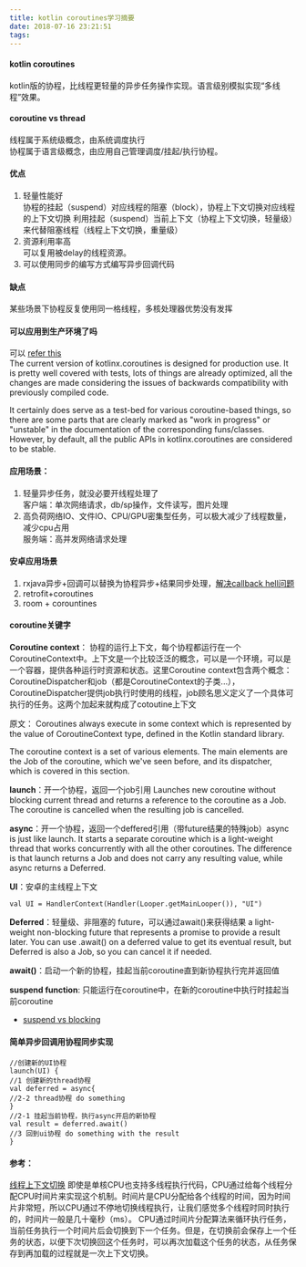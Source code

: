 ```yaml
---
title: kotlin coroutines学习摘要
date: 2018-07-16 23:21:51
tags:
---
```

#### kotlin coroutines
kotlin版的协程，比线程更轻量的异步任务操作实现。语言级别模拟实现“多线程”效果。

#### coroutine vs thread
线程属于系统级概念，由系统调度执行  
协程属于语言级概念，由应用自己管理调度/挂起/执行协程。

#### 优点
1. 轻量性能好  
协程的挂起（suspend）对应线程的阻塞（block），协程上下文切换对应线程的上下文切换
利用挂起（suspend）当前上下文（协程上下文切换，轻量级）来代替阻塞线程（线程上下文切换，重量级）  
2. 资源利用率高  
可以复用被delay的线程资源。
3. 可以使用同步的编写方式编写异步回调代码

#### 缺点
某些场景下协程反复使用同一格线程，多核处理器优势没有发挥

#### 可以应用到生产环境了吗
可以 [refer this](https://stackoverflow.com/questions/46240236/can-experimental-kotlin-coroutines-be-used-in-production/46240340)  
The current version of kotlinx.coroutines is designed for production use. It is pretty well covered with tests, lots of things are already optimized, all the changes are made considering the issues of backwards compatibility with previously compiled code.

It certainly does serve as a test-bed for various coroutine-based things, so there are some parts that are clearly marked as "work in progress" or "unstable" in the documentation of the corresponding funs/classes. However, by default, all the public APIs in kotlinx.coroutines are considered to be stable.



#### 应用场景：
1. 轻量异步任务，就没必要开线程处理了  
   客户端：单次网络请求，db/sp操作，文件读写，图片处理
2. 高负荷网络IO、文件IO、CPU/GPU密集型任务，可以极大减少了线程数量，减少cpu占用  
   服务端：高并发网络请求处理


#### 安卓应用场景
1. rxjava异步+回调可以替换为协程异步+结果同步处理，[解决callback hell问题](https://medium.com/@andrea.bresolin/playing-with-kotlin-in-android-coroutines-and-how-to-get-rid-of-the-callback-hell-a96e817c108b)
2. retrofit+coroutines 
3. room + corountines


#### coroutine关键字
**Coroutine context**： 协程的运行上下文，每个协程都运行在一个CoroutineContext中。上下文是一个比较泛泛的概念，可以是一个环境，可以是一个容器，提供各种运行时资源和状态。这里Coroutine context包含两个概念：CoroutineDispatcher和job（都是CoroutineContext的子类...），
CoroutineDispatcher提供job执行时使用的线程，job顾名思义定义了一个具体可执行的任务。这两个加起来就构成了cotoutine上下文  

原文：
Coroutines always execute in some context which is represented by the value of CoroutineContext type, defined in the Kotlin standard library.

The coroutine context is a set of various elements. The main elements are the Job of the coroutine, which we've seen before, and its dispatcher, which is covered in this section.

**launch**：开一个协程，返回一个job引用 Launches new coroutine without blocking current thread and returns a reference to the coroutine as a Job. The coroutine is cancelled when the resulting job is cancelled.

**async**：开一个协程，返回一个deffered引用（带future结果的特殊job）async is just like launch. It starts a separate coroutine which is a light-weight thread that works concurrently with all the other coroutines. The difference is that launch returns a Job and does not carry any resulting value, while async returns a Deferred.

**UI**：安卓的主线程上下文  
```
val UI = HandlerContext(Handler(Looper.getMainLooper()), "UI")
```

**Deferred**：轻量级、非阻塞的 future，可以通过await()来获得结果 a light-weight non-blocking future that represents a promise to provide a result later. You can use .await() on a deferred value to get its eventual result, but Deferred is also a Job, so you can cancel it if needed.

**await()**：启动一个新的协程，挂起当前coroutine直到新协程执行完并返回值

**suspend function**: 只能运行在coroutine中，在新的coroutine中执行时挂起当前coroutine
- [suspend vs blocking](https://medium.com/@elye.project/understanding-suspend-function-of-coroutines-de26b070c5ed)

#### 简单异步回调用协程同步实现
```
//创建新的UI协程
launch(UI) {
//1 创建新的thread协程
val deferred = async{
//2-2 thread协程 do something 
} 
//2-1 挂起当前协程，执行async开启的新协程
val result = deferred.await() 
//3 回到ui协程 do something with the result
}
```


#### 参考：
[线程上下文切换](https://www.cnblogs.com/xrq730/p/5186609.html)
即使是单核CPU也支持多线程执行代码，CPU通过给每个线程分配CPU时间片来实现这个机制。时间片是CPU分配给各个线程的时间，因为时间片非常短，所以CPU通过不停地切换线程执行，让我们感觉多个线程时同时执行的，时间片一般是几十毫秒（ms）。
CPU通过时间片分配算法来循环执行任务，当前任务执行一个时间片后会切换到下一个任务。但是，在切换前会保存上一个任务的状态，以便下次切换回这个任务时，可以再次加载这个任务的状态，从任务保存到再加载的过程就是一次上下文切换。
